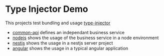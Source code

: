 # Type Injector Demo
This projects test bundling and usage [type-injector](https://github.com/e-hein/type-injector)

* [common-api]('./common-api') defines an independant business service
* [nodejs]('./nodejs') shows the usage of the business service in a node environment
* [nestjs]('./nestjs') shows the usage in a nestjs server project
* [angular]('./angular') shows the usage in a typical angular application
